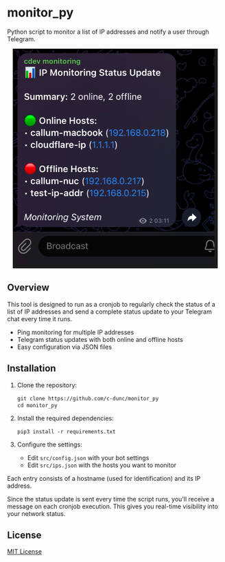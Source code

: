 # monitor_py

Python script to monitor a list of IP addresses and notify a user through Telegram.
<p align="center">
  <img src="img/image.png" alt="monitor_py"/>
</p>

## Overview

This tool is designed to run as a cronjob to regularly check the status of a list of IP addresses and send a complete status update to your Telegram chat every time it runs.

- Ping monitoring for multiple IP addresses
- Telegram status updates with both online and offline hosts
- Easy configuration via JSON files

## Installation

1. Clone the repository:
   ```
   git clone https://github.com/c-dunc/monitor_py
   cd monitor_py
   ```

2. Install the required dependencies:
   ```
   pip3 install -r requirements.txt
   ```

3. Configure the settings:
   - Edit `src/config.json` with your bot settings
   - Edit `src/ips.json` with the hosts you want to monitor



Each entry consists of a hostname (used for identification) and its IP address.

Since the status update is sent every time the script runs, you'll receive a message on each cronjob execution. This gives you real-time visibility into your network status.

## License

[MIT License](LICENSE)
